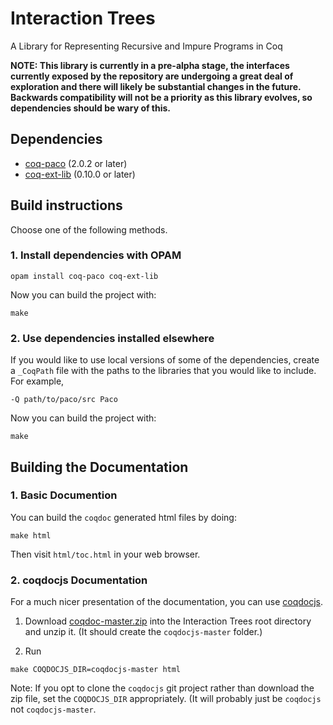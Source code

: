 # Interaction Trees

A Library for Representing Recursive and Impure Programs in Coq

**NOTE: This library is currently in a pre-alpha stage, the interfaces currently exposed by the repository are undergoing a great deal of exploration and there will likely be substantial changes in the future. Backwards compatibility will not be a priority as this library evolves, so dependencies should be wary of this.**

## Dependencies

- [coq-paco](https://github.com/snu-sf/paco) (2.0.2 or later)
- [coq-ext-lib](https://github.com/coq-ext-lib/coq-ext-lib) (0.10.0 or later)

## Build instructions

Choose one of the following methods.

### 1. Install dependencies with OPAM

```
opam install coq-paco coq-ext-lib
```

Now you can build the project with:

```
make
```

### 2. Use dependencies installed elsewhere

If you would like to use local versions of some of the dependencies, create a
`_CoqPath` file with the paths to the libraries that you would like to include.
For example,

```
-Q path/to/paco/src Paco
```

Now you can build the project with:

```
make
```

## Building the Documentation

### 1. Basic Documention

You can build the `coqdoc` generated html files by doing:

```
make html
```
Then visit `html/toc.html` in your web browser.

### 2. coqdocjs Documentation

For a much nicer presentation of the documentation, you can use
[coqdocjs](https://github.com/tebbi/coqdocjs).

1. Download
  [coqdoc-master.zip](https://github.com/tebbi/coqdocjs/archive/master.zip) into
  the Interaction Trees root directory and unzip it.  (It should create the
  `coqdocjs-master` folder.)

2. Run
```
make COQDOCJS_DIR=coqdocjs-master html
```

Note: If you opt to clone the `coqdocjs` git project rather than download the zip
file, set the `COQDOCJS_DIR` appropriately.  (It will probably just be
`coqdocjs` not `coqdocjs-master`.
